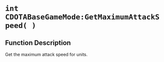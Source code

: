 # `int CDOTABaseGameMode:GetMaximumAttackSpeed( )`
## Function Description
Get the maximum attack speed for units.
